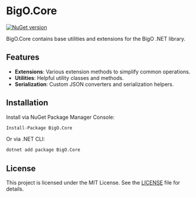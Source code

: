# BigO.Core

[![NuGet version](https://badge.fury.io/nu/BigO.Core.svg)](https://badge.fury.io/nu/BigO.Core)

BigO.Core contains base utilities and extensions for the BigO .NET library.

## Features

- **Extensions**: Various extension methods to simplify common operations.
- **Utilities**: Helpful utility classes and methods.
- **Serialization**: Custom JSON converters and serialization helpers.

## Installation

Install via NuGet Package Manager Console:

```bash
Install-Package BigO.Core
```

Or via .NET CLI:

```bash
dotnet add package BigO.Core
```

## License

This project is licensed under the MIT License. See the [LICENSE](LICENSE) file for details.

